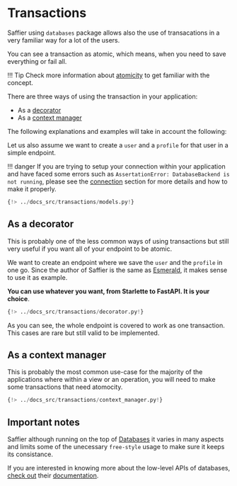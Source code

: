 # Transactions

Saffier using `databases` package allows also the use of transacations in a very familiar way for
a lot of the users.

You can see a transaction as atomic, which means, when you need to save everything or fail all.

!!! Tip
    Check more information about [atomicity](https://en.wikipedia.org/wiki/Atomicity_(database_systems)#:~:text=An%20atomic%20transaction%20is%20an,rejecting%20the%20whole%20series%20outright) to get familiar with the concept.

There are three ways of using the transaction in your application:

* As a [decorator](#as-a-decorator)
* As a [context manager](#as-a-context-manager)

The following explanations and examples will take in account the following:

Let us also assume we want to create a `user` and a `profile` for that user in a simple endpoint.

!!! danger
    If you are trying to setup your connection within your application and have faced some errors
    such as `AssertationError: DatabaseBackend is not running`, please see the [connection](./connection.md)
    section for more details and how to make it properly.

```python
{!> ../docs_src/transactions/models.py!}
```

## As a decorator

This is probably one of the less common ways of using transactions but still very useful if you
want all of your endpoint to be atomic.

We want to create an endpoint where we save the `user` and the `profile` in one go. Since the
author of Saffier is the same as [Esmerald](https://esmerald.dymmond.com), it makes sense to use
it as example.

**You can use whatever you want, from Starlette to FastAPI. It is your choice**.

```python hl_lines="18"
{!> ../docs_src/transactions/decorator.py!}
```

As you can see, the whole endpoint is covered to work as one transaction. This cases are rare but
still valid to be implemented.

## As a context manager

This is probably the most common use-case for the majority of the applications where within a view
or an operation, you will need to make some transactions that need atomocity.

```python hl_lines="22"
{!> ../docs_src/transactions/context_manager.py!}
```

## Important notes

Saffier although running on the top of [Databases](https://www.encode.io/databases/) it varies in
many aspects and limits some of the unecessary `free-style` usage to make sure it keeps its
consistance.

If you are interested in knowing more about the low-level APIs of databases,
[check out](https://www.encode.io/databases/) their [documentation](https://www.encode.io/databases/).
